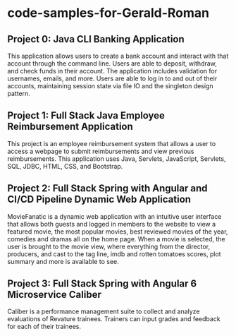# code-samples-for-Gerald-Roman

## Project 0: Java CLI Banking Application
This application allows users to create a bank account and interact with that account through the command line. Users are able to deposit, withdraw, and check funds in their account. The application includes validation for usernames, emails, and more. Users are able to log in to and out of their accounts, maintaining session state via file IO and the singleton design pattern.

## Project 1: Full Stack Java Employee Reimbursement Application
This project is an employee reimbursement system that allows a user to access a webpage to submit reimbursements and view previous reimbursements. This application uses Java, Servlets, JavaScript, Servlets, SQL, JDBC, HTML, CSS, and Bootstrap.

## Project 2: Full Stack Spring with Angular and CI/CD Pipeline Dynamic Web Application
MovieFanatic is a dynamic web application with an intuitive user interface that allows both guests and logged in members to the website to view a featured movie, the most popular movies, best reviewed movies of the year, comedies and dramas all on the home page. When a movie is selected, the user is brought to the movie view, where everything from the director, producers, and cast to the tag line, imdb and rotten tomatoes scores, plot summary and more is available to see. 

## Project 3: Full Stack Spring with Angular 6 Microservice Caliber
Caliber is a performance management suite to collect and analyze evaluations of Revature trainees. Trainers can input grades and feedback for each of their trainees.

